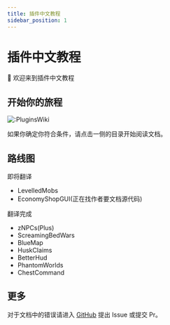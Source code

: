 ```yaml
---
title: 插件中文教程
sidebar_position: 1
---
```


# 插件中文教程

👋 欢迎来到插件中文教程


## 开始你的旅程

![:PluginsWiki](https://count.kjchmc.cn/get/@:PluginWiki)

如果你确定你符合条件，请点击一侧的目录开始阅读文档。

## 路线图

即将翻译

* LevelledMobs
* EconomyShopGUI(正在找作者要文档源代码)

翻译完成

* zNPCs(Plus)
* ScreamingBedWars
* BlueMap
* HuskClaims
* BetterHud
* PhantomWorlds
* ChestCommand

## 更多

对于文档中的错误请进入 [GitHub](https://github.com/8aka-Team/PluginsWiki) 提出 Issue 或提交 Pr。